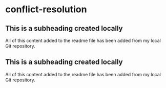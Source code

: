# conflict-resolution
## This is a subheading created locally

All of this content added to the readme file has been added from my local Git repository.

## This is a subheading created locally

All of this content added to the readme file has been added from my local Git repository.
